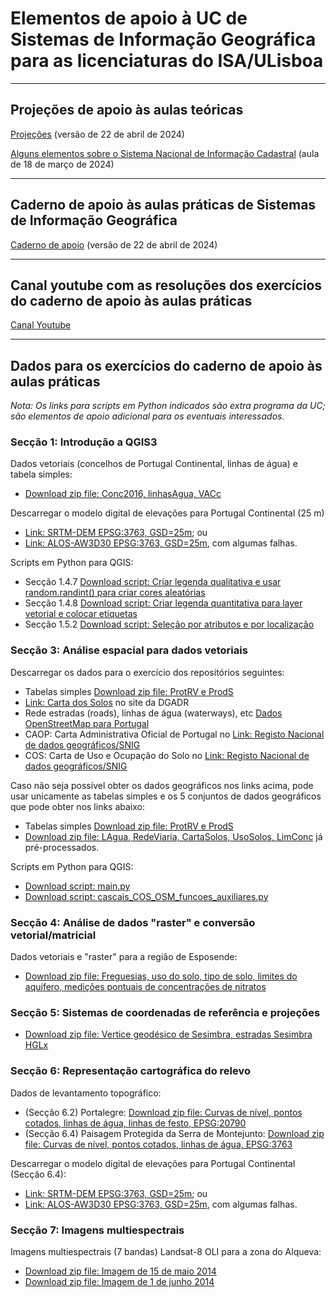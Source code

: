 # Elementos de apoio à UC de Sistemas de Informação Geográfica para as licenciaturas do ISA/ULisboa

---

## Projeções de apoio às aulas teóricas

[Projeções](slides_uc_sig_2024.pdf) (versão de 22 de abril de 2024) 

[Alguns elementos sobre o Sistema Nacional de Informação Cadastral](Cadastro_Predial.pdf) (aula de 18 de março de 2024)

---

## Caderno de apoio às aulas práticas de Sistemas de Informação Geográfica

[Caderno de apoio](Caderno-aulas-praticas-qgis3_SIG.pdf) (versão de 22 de abril de 2024)

---

## Canal youtube com as resoluções dos exercícios do caderno de apoio às aulas práticas

[Canal Youtube](https://www.youtube.com/@qgis3emportugues)

<!--  comments
### Script python para Seccao 1.B.1: Primeiro exemplo de script de Python em QGIS, 'processing.run' e 'History'

### Script python para Seccao 1.B.2: Script Python para criar legenda quantivativa e colocar de etiquetas na layer em QGIS 3

### Script python para Seccao 1.B.3: Script Python para criar legenda qualitativa com cores aleatórias ("random colors")
-->

---

## Dados para os exercícios do caderno de apoio às aulas práticas

*Nota: Os links para scripts em Python indicados são extra programa da UC; são elementos de apoio adicional para os eventuais interessados.*

### Secção 1: Introdução a QGIS3

Dados vetoriais (concelhos de Portugal Continental, linhas de água) e tabela simples:
- [Download zip file: Conc2016, linhasAgua, VACc](IntroQGIS.zip)

Descarregar o modelo digital de elevações para Portugal Continental (25 m)
- [Link: SRTM-DEM EPSG:3763, GSD=25m](https://www.fc.up.pt/pessoas/jagoncal/dems/); ou
- [Link: ALOS-AW3D30 EPSG:3763, GSD=25m](https://www.fc.up.pt/pessoas/jagoncal/dems/), com algumas falhas.

Scripts em Python para QGIS:
- Secção 1.4.7 [Download script: Criar legenda qualitativa e usar random.randint() para criar cores aleatórias](python_qgis/introQGIS/legenda_qualitativa_random_mylayer.py)
- Secção 1.4.8 [Download script: Criar legenda quantitativa para layer vetorial e colocar etiquetas](python_qgis/introQGIS/legenda_quantitativa_mylayer.py)
- Secção 1.5.2 [Download script: Seleção por atributos e por localização](python_qgis/introQGIS/concMondego.py)

### Secção 3: Análise espacial para dados vetoriais

Descarregar os dados para o exercício dos repositórios seguintes:
- Tabelas simples [Download zip file: ProtRV e ProdS](analise_espacial_cascais/tabelas_simples_cascais.zip) 
- [Link: Carta dos Solos](https://snisolos.dgadr.gov.pt/downloads) no site da DGADR
- Rede estradas (roads), linhas de água (waterways), etc [Dados OpenStreetMap para Portugal](https://download.geofabrik.de/europe/portugal.html)
- CAOP: Carta Administrativa Oficial de Portugal no [Link: Registo Nacional de dados geográficos/SNIG](https://snig.dgterritorio.gov.pt/rndg/srv/por/catalog.search#/home)
- COS: Carta de Uso e Ocupação do Solo no [Link: Registo Nacional de dados geográficos/SNIG](https://snig.dgterritorio.gov.pt/rndg/srv/por/catalog.search#/home)

Caso não seja possível obter os dados geográficos nos links acima, pode usar unicamente as tabelas simples e os 5 conjuntos de dados geográficos que pode obter nos links abaixo:
- Tabelas simples [Download zip file: ProtRV e ProdS](analise_espacial_cascais/tabelas_simples_cascais.zip) 
- [Download zip file: LAgua, RedeViaria, CartaSolos, UsoSolos, LimConc](analise_espacial_cascais/dados_geog_input_cascais.zip) já pré-processados.

Scripts em Python para QGIS:
- [Download script: main.py](python_qgis/cascais/main.py)
- [Download script: cascais_COS_OSM_funcoes_auxiliares.py](python_qgis/cascais/cascais_COS_OSM_funcoes_auxiliares.py)

### Secção 4: Análise de dados "raster" e conversão vetorial/matricial

Dados vetoriais e "raster" para a região de Esposende:
- [Download zip file: Freguesias, uso do solo, tipo de solo, limites do aquífero, medições pontuais de concentrações de nitratos](Dados_Esposende_3763.zip)

### Secção 5: Sistemas de coordenadas de referência e projeções

- [Download zip file: Vertice geodésico de Sesimbra, estradas Sesimbra HGLx](SistCoordReferenciaProjecoes.zip)

### Secção 6: Representação cartográfica do relevo

Dados de levantamento topográfico: 
- (Secção 6.2) Portalegre: [Download zip file: Curvas de nível, pontos cotados, linhas de água, linhas de festo, EPSG:20790](Representacao_terreno_portalegre_20790.zip)
- (Secção 6.4) Paisagem Protegida da Serra de Montejunto: [Download zip file: Curvas de nível, pontos cotados, linhas de água, EPSG:3763](representacao_terreno_montejunto_3763.zip)

Descarregar o modelo digital de elevações para Portugal Continental (Secção 6.4):
- [Link: SRTM-DEM EPSG:3763, GSD=25m](https://www.fc.up.pt/pessoas/jagoncal/dems/); ou
- [Link: ALOS-AW3D30 EPSG:3763, GSD=25m](https://www.fc.up.pt/pessoas/jagoncal/dems/), com algumas falhas.

### Secção 7: Imagens multiespectrais

Imagens multiespectrais (7 bandas) Landsat-8 OLI para a zona do Alqueva:
- [Download zip file: Imagem de 15 de maio 2014](LC82030332014151.zip)
- [Download zip file: Imagem de 1 de junho 2014](LC82030332014167.zip)
